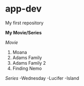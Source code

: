 # app-dev
My first repository

**My Movie/Series**

*Movie*
1. Moana
2. Adams Family
3. Adams Family 2
4. Finding Nemo

*Series*
-Wednesday
-Lucifer
-Island

